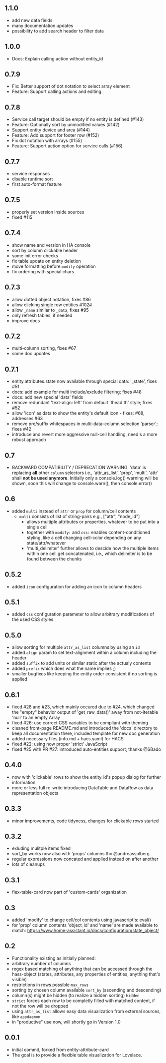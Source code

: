 ## 1.1.0

* add new data fields
* many documentation updates
* possibility to add search header to filter data

## 1.0.0

* Docs: Explain calling action without entity_id

## 0.7.9

* Fix: Better support of dot notation to select array element
* Feature: Support calling actions and editing

## 0.7.8

* Service call target should be empty if no entity is defined (#143)
* Feature: Optionally sort by unmodified values (#142)
* Support entity device and area (#144)
* Feature: Add support for footer row (#152)
* Fix dot notation with arrays (#155)
* Feature: Support action option for service calls (#156)

## 0.7.7

- service responses
- disable runtime sort 
- first auto-format feature

## 0.7.5

- properly set version inside sources
- fixed #115

## 0.7.4

- show name and version in HA console
- sort by column clickable header
- some init error checks
- fix table update on entity deletion
- move formatting before `modify` operation
- fix ordering with special chars

## 0.7.3 

- allow dotted object notation, fixes #86
- allow clicking single row entities #102#
- allow `_name` similar to `_data`, fixes #95
- only refresh tables, if needed
- improve docs

## 0.7.2

- multi-column sorting, fixes #67
- some doc updates

## 0.7.1 
- entity.attributes.state now available through special data: '_state', fixes #51
- docs: add example for multi include/exclude filtering; fixes #48
- docs: add new special 'data' fields 
- remove redundant 'text-align: left' from default 'thead th' style; fixes #52
- allow 'icon' as data to show the entity's default icon - fixes: #68, addresses #63 
- remove pre/suffix whitespaces in multi-data-column selection 'parser'; fixes #42
- introduce and revert more aggressive null-cell handling, need's a more robust approach

## 0.7
- BACKWARD COMPATIBILITY / DEPRECATION WARNING: 'data' is replacing **all** other `column` selectors
  i.e., 'attr_as_list', 'prop', 'multi', 'attr' shall **not be used anymore**. Initially only a
	console.log() warning will be shown, soon this will change to console.warn(), then console.error()

## 0.6
- added `multi` instead of `attr` or `prop` for column/cell contents
  - `multi` consists of list of string-pairs e.g., ["attr", "node_id"]
	- allows multiple attributes or properties, whatever to be put into a 
	  single cell 
	- together with `modify:` and `css:` enables content-conditioned 
	  styling, like a cell changing cell-color depending on any state/attr/whatever
	- 'multi_delimiter' further allows to descide how the multiple items within
	  one cell get concatenated, i.e., which delimiter is to be found between the 
		chunks

## 0.5.2
- added `icon` configuration for adding an icon to column headers

## 0.5.1
- added `css` configuration parameter to allow arbitrary modifications of the used CSS styles.

## 0.5.0
- allow sorting for multiple `attr_as_list` columns by using an `id`
- added `align` param to set text-alignment within a column including the header
- added `suffix` to add units or similar static after the actualy contents 
- added `prefix` which does what the name implies ;)
- smaller bugfixes like keeping the entity order consistent if no sorting is applied

## 0.6.1
- fixed #28 and #23, which mainly occured due to #24, which changed the "empty"
  behavior output of 'get_raw_data()' away from not-iterable 'null' to an empty Array
- fixed #26: use correct CSS variables to be compliant with theming 
- cleaned front-page README.md and introduced the 'docs' directory to keep all
  documentation there, included template for new doc generation
- added necessary files (info.md + hacs.yaml) for HACS
- fixed #22: using now proper 'strict' JavaScript 
- fixed #25 with PR #27: introduced auto-entities support, thanks @SBado


## 0.4.0
- now with 'clickable' rows to show the entity_id's popup dialog for further information
- more or less full re-write introducing DataTable and DataRow as data representation objects

## 0.3.3
- minor improvements, code tidyness, changes for clickable rows started

## 0.3.2
- exluding mulitple items fixed
- sort_by works now also with 'props' columns thx @andreassolberg
- regular expressions now concated and applied instead on after another
- lots of cleanups

## 0.3.1
- flex-table-card now part of 'custom-cards' organization

## 0.3
- added 'modify' to change cell/col contents using javascript's: eval()
- for 'prop' column contents 'object_id' and 'name' are made available to match: https://www.home-assistant.io/docs/configuration/state_object/

## 0.2
- Functionality existing as initially planned:
- arbitrary number of columns
- regex based matching of anything that can be accessed through the hass-object (states, attributes, any properties of entities, anything that's visible) 
- restrictions in rows possible `max_rows`
- sorting by chosen column available `sort_by` (ascending and descending)
- column(s) might be hidden (to realize a hidden sorting) `hidden`
- `strict` forces each row to be completly filled with matched content, if not the row will be dropped
- using `attr_as_list` allows easy data visualization from external sources, like `appdaemon`
- in "productive" use now, will shortly go in Version 1.0

## 0.0.1
- initial commit, forked from entity-attribute-card
- The goal is to provide a flexible table visualization
  for Lovelace.



